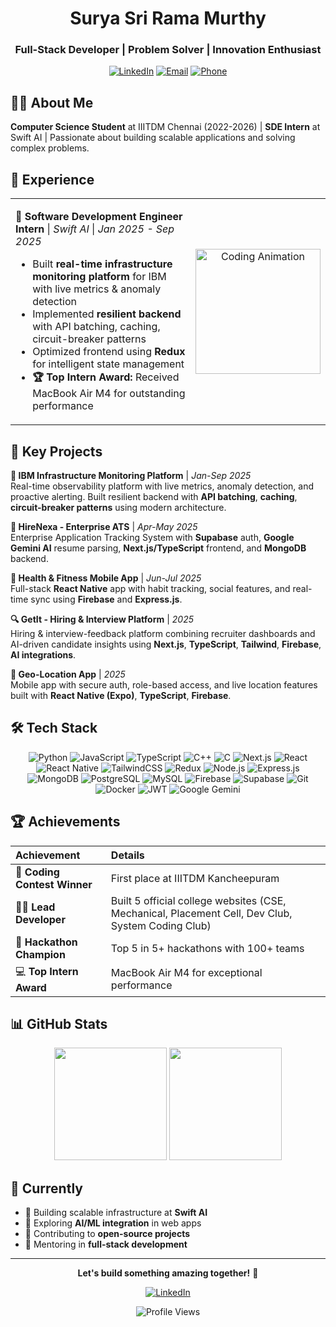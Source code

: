 <div align="center">

# **Surya Sri Rama Murthy** 
### Full-Stack Developer | Problem Solver | Innovation Enthusiast

[![LinkedIn](https://img.shields.io/badge/LinkedIn-0077B5?style=flat&logo=linkedin)](https://www.linkedin.com/in/surya-sri-rama-murthy/) [![Email](https://img.shields.io/badge/Email-D14836?style=flat&logo=gmail)](mailto:Rsuryasriramamurthy2003@gmail.com) [![Phone](https://img.shields.io/badge/+91_9494351565-25D366?style=flat&logo=whatsapp)](tel:+919494351565)

</div>

## 👨‍💻 About Me
**Computer Science Student** at IIITDM Chennai (2022-2026) | **SDE Intern** at Swift AI | Passionate about building scalable applications and solving complex problems.

## 💼 Experience

<div align="left">
<table>
<tr>
<td width="70%">

**🏢 Software Development Engineer Intern** | *Swift AI* | *Jan 2025 - Sep 2025*
- Built **real-time infrastructure monitoring platform** for IBM with live metrics & anomaly detection
- Implemented **resilient backend** with API batching, caching, circuit-breaker patterns
- Optimized frontend using **Redux** for intelligent state management
- **🏆 Top Intern Award:** Received MacBook Air M4 for outstanding performance

</td>
<td width="30%" align="center">

<img src="https://hebbkx1anhila5yf.public.blob.vercel-storage.com/gif-A0U6zGbN0OaRpz3H1xK4VlpMS8Ibdn.gif" width="200" alt="Coding Animation"/>

</td>
</tr>
</table>
</div>

## 🚀 Key Projects

**🏢 IBM Infrastructure Monitoring Platform** | *Jan-Sep 2025*  
Real-time observability platform with live metrics, anomaly detection, and proactive alerting. Built resilient backend with **API batching**, **caching**, **circuit-breaker patterns** using modern architecture.

**🎯 HireNexa - Enterprise ATS** | *Apr-May 2025*  
Enterprise Application Tracking System with **Supabase** auth, **Google Gemini AI** resume parsing, **Next.js/TypeScript** frontend, and **MongoDB** backend.

**💪 Health & Fitness Mobile App** | *Jun-Jul 2025*  
Full-stack **React Native** app with habit tracking, social features, and real-time sync using **Firebase** and **Express.js**.

**🔍 GetIt - Hiring & Interview Platform** | *2025*  
Hiring & interview-feedback platform combining recruiter dashboards and AI-driven candidate insights using **Next.js**, **TypeScript**, **Tailwind**, **Firebase**, **AI integrations**.

**📍 Geo-Location App** | *2025*  
Mobile app with secure auth, role-based access, and live location features built with **React Native (Expo)**, **TypeScript**, **Firebase**.

## 🛠️ Tech Stack

<div align="center">

![Python](https://img.shields.io/badge/Python-3776AB?style=for-the-badge&logo=python&logoColor=white)
![JavaScript](https://img.shields.io/badge/JavaScript-F7DF1E?style=for-the-badge&logo=javascript&logoColor=black)
![TypeScript](https://img.shields.io/badge/TypeScript-007ACC?style=for-the-badge&logo=typescript&logoColor=white)
![C++](https://img.shields.io/badge/C++-00599C?style=for-the-badge&logo=c%2B%2B&logoColor=white)
![C](https://img.shields.io/badge/C-00599C?style=for-the-badge&logo=c&logoColor=white)
![Next.js](https://img.shields.io/badge/Next.js-000000?style=for-the-badge&logo=next.js&logoColor=white)
![React](https://img.shields.io/badge/React-20232A?style=for-the-badge&logo=react&logoColor=61DAFB)
![React Native](https://img.shields.io/badge/React_Native-20232A?style=for-the-badge&logo=react&logoColor=61DAFB)
![TailwindCSS](https://img.shields.io/badge/Tailwind_CSS-38B2AC?style=for-the-badge&logo=tailwind-css&logoColor=white)
![Redux](https://img.shields.io/badge/Redux-593D88?style=for-the-badge&logo=redux&logoColor=white)
![Node.js](https://img.shields.io/badge/Node.js-43853D?style=for-the-badge&logo=node.js&logoColor=white)
![Express.js](https://img.shields.io/badge/Express.js-404D59?style=for-the-badge&logo=express&logoColor=white)
![MongoDB](https://img.shields.io/badge/MongoDB-4EA94B?style=for-the-badge&logo=mongodb&logoColor=white)
![PostgreSQL](https://img.shields.io/badge/PostgreSQL-316192?style=for-the-badge&logo=postgresql&logoColor=white)
![MySQL](https://img.shields.io/badge/MySQL-00000F?style=for-the-badge&logo=mysql&logoColor=white)
![Firebase](https://img.shields.io/badge/Firebase-039BE5?style=for-the-badge&logo=Firebase&logoColor=white)
![Supabase](https://img.shields.io/badge/Supabase-3ECF8E?style=for-the-badge&logo=supabase&logoColor=white)
![Git](https://img.shields.io/badge/Git-F05032?style=for-the-badge&logo=git&logoColor=white)
![Docker](https://img.shields.io/badge/Docker-2496ED?style=for-the-badge&logo=docker&logoColor=white)
![JWT](https://img.shields.io/badge/JWT-black?style=for-the-badge&logo=JSON%20web%20tokens)
![Google Gemini](https://img.shields.io/badge/Google%20Gemini-8E75B2?style=for-the-badge&logo=google&logoColor=white)

</div>

## 🏆 Achievements

| Achievement | Details |
|:---|:---|
| 🥇 **Coding Contest Winner** | First place at IIITDM Kancheepuram |
| 👨‍💻 **Lead Developer** | Built 5 official college websites (CSE, Mechanical, Placement Cell, Dev Club, System Coding Club) |
| 🚀 **Hackathon Champion** | Top 5 in 5+ hackathons with 100+ teams |
| 💻 **Top Intern Award** | MacBook Air M4 for exceptional performance |

## 📊 GitHub Stats

<div align="center">

<img height="180em" src="https://github-readme-stats.vercel.app/api?username=sriram0620&show_icons=true&theme=tokyonight&hide_border=true&count_private=true" />
<img height="180em" src="https://github-readme-stats.vercel.app/api/top-langs/?username=sriram0620&layout=compact&theme=tokyonight&hide_border=true" />

</div>

## 🎯 Currently
- 🔭 Building scalable infrastructure at **Swift AI**
- 🌱 Exploring **AI/ML integration** in web apps
- 👯 Contributing to **open-source projects**
- 💬 Mentoring in **full-stack development**

---

<div align="center">

**Let's build something amazing together!** 🚀

[![LinkedIn](https://img.shields.io/badge/LinkedIn-Connect-0077B5?style=for-the-badge&logo=linkedin)](https://www.linkedin.com/in/surya-sri-rama-murthy/)

![Profile Views](https://komarev.com/ghpvc/?username=sriram0620&color=brightgreen)

</div>
